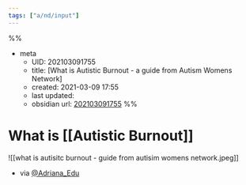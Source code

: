 ```yaml
---
tags: ["a/nd/input"]
---
```

%%
- meta
	- UID: 202103091755
	- title: [What is Autistic Burnout - a guide from Autism Womens Network]
	- created: 2021-03-09 17:55
	- last updated: 
	- obsidian url:  [202103091755](indieandyAutisticBurnoutVs2021)
%%



# What is [[Autistic Burnout]]

![[what is autisitc burnout - guide from autisim womens network.jpeg]]

- via [@Adriana_Edu](https://twitter.com/Adriana_Edu/status/1028977682674069504)